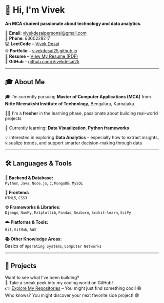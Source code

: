 # 👋 Hi, I'm Vivek  
**An MCA student passionate about technology and data analytics.**  

📧 **Email**: vivekdesaipersonal@gmail.com  
📱 **Phone**: 6360228217  
💻 **LeetCode** – [Vivek Desai](https://leetcode.com/u/vivek252003/)  
🌐 **Portfolio** – [vivekdesai25.github.io](https://vivekdesai25.github.io/Vivekdesai25/)  
📄 **Resume** – [View My Resume (PDF)](./vivek%20resume.pdf)  
🐙 **GitHub** – [github.com/Vivekdesai25](https://github.com/Vivekdesai25)

---

## 🎓 About Me

🎓 I’m currently pursuing **Master of Computer Applications (MCA)** from **Nitte Meenakshi Institute of Technology**, Bengaluru, Karnataka.

🧑‍💻 I'm a **fresher** in the learning phase, passionate about building real-world projects 

🌱 Currently learning: **Data Visualization**, **Python frameworks** 

💡 Interested in exploring **Data Analytics** – especially how to extract insights, visualize trends, and support smarter decision-making through data  

---

## 🛠️ Languages & Tools

**🧩 Backend & Database:**  
`Python`, `Java`, `Node.js`, `C`, `MongoDB`, `MySQL`  

**🎨 Frontend:**  
`HTML5`, `CSS3`  

**⚙️ Frameworks & Libraries:**  
`Django`, `NumPy`, `Matplotlib`, `Pandas`, `Seaborn`, `Scikit-learn`, `SciPy`  

**☁️ Platforms & Tools:**  
`Git`, `GitHub`, `AWS`  

**📚 Other Knowledge Areas:**  
Basics of `Operating Systems`, `Computer Networks`  

---

## 📂 Projects  
Want to see what I’ve been building?  
👀 Take a sneak peek into my coding world on GitHub!  
👉 [Explore My Repositories](https://github.com/Vivekdesai25) – You might just find something cool! 😄  
Who knows? You might discover your next favorite side project! 😄
